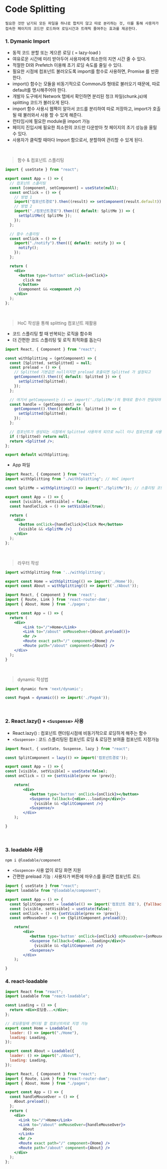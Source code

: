 # Code Splitting

```
필요한 것만 남기되 모든 파일을 하나로 합치지 않고 따로 분리하는 것, 이를 통해 사용자가 접속한 페이지의 코드만 로드하여 로딩시간과 트래픽 줄여주는 효과를 제공한다.
```

<!-- 버튼을 누르는 시점에 useState 값이 true가 되고, <SplitComponent>가 렌더링 되므로 로딩을 시작하는 구조 -->

### 1. Dymanic Import

- 동적 코드 분할 또는 게으른 로딩 ( = lazy-load )
- 여유로운 시간에 미리 받아두어 사용자에게 최소한의 지연 시간 줄 수 있다.
- 적절한 DI와 Prefetch 이용해 초기 로딩 속도를 줄일 수 있다.
- 필요한 시점에 컴포넌트 불러오도록 import를 함수로 사용하면, Promise 를 반환한다.
- import() 함수는 모듈을 비동기적으로 CommonJS 형태로 불러오기 때문에, 따로 default를 명시해주어야 한다.
- 개발자 도구에서 Network 탭에서 확인하면 분리된 청크 파일(chunk.js)에 splitting 코드가 불러오게 된다.
- import 함수 사용시 웹팩이 알아서 코드를 분리하여 따로 저장하고, import가 호출 될 때 불러와서 사용 할 수 있게 해준다.
- 런타임시에 필요한 module을 import 가능
- 페이지 진입시에 필요한 최소한의 코드만 다운받아 첫 페이지의 초기 성능을 올릴 수 있다.
- 사용자가 클릭할 때마다 Import 함으로서, 분할하여 관리할 수 있게 된다.
  <!-- - webpack에서 지원해주고 있는 함수로 별도의 설정 없이 사용 가능하다. -->
  <!-- - 웹팩 magic comment 이용시 prefetch 기능 이용할 수 있다. -->

<br/>

> 함수 & 컴포넌트 스플리팅

```jsx
import { useState } from "react";

export const App = () => {
  // 컴포넌트 스플리팅
  const [component, setComponent] = useState(null);
  const onClick = () => {
    // 방법 1
    import("컴포넌트경로").then((result) => setComponent(result.default));
    // 방법 2
    import("./컴포넌트경로").then(({ default: SplitMe }) => {
      setSplitMe({ SplitMe });
    });
  };

  // 함수 스플리팅
  const onClick = () => {
    import("./notify").then(({ default: notify }) => {
      notify();
    });
  };

  return (
    <div>
      <button type="button" onClick={onClick}>
        click me
      </button>
      {component && <component />}
    </div>
  );
};
```

<br/>

> HoC 작성을 통해 splitting 컴포넌트 재활용

- 코드 스플리팅 할 때 반복되는 로직을 함수화
- 더 간편한 코드 스플리팅 및 로직 최적화를 돕는다

```jsx
import React, { Component } from "react";

const withSplitting = (getComponent) => {
  const [Splitted, setSplitted] = null;
  const preload = () => {
    // Splitted 기본값은 null이지만 preload 호출되면 Splitted 가 설정되고
    getComponent().then(({ default: Splitted }) => {
      setSplitted(Splitted);
    });
  };

  // 여기서 getComponent는 () => import('./SplitMe')의 형태로 함수가 전달되야 한다.
  const handle = (getComponent) => {
    getComponent().then(({ default: Splitted }) => {
      setSplitted(Splitted);
    });
  };

  // 컴포넌트가 생성되는 시점에서 Splitted 사용하게 되므로 null 이나 컴포넌트를 사용하게됨
  if (!Splitted) return null;
  return <Splitted />;
};

export default withSplitting;
```

- App 파일

```jsx
import React, { Component } from "react";
import withSplitting from "./withSplitting"; // HoC import

const SplitMe = withSplitting(() => import("./SplitMe")); // 스플리팅 코드 상단에 작성해주면 끝!

export const App = () => {
  const [visible, setVisible] = false;
  const handleClick = () => setVisible(true);

  return (
    <div>
      <button onClick={handleClick}>Click Me</button>
      {visible && <SplitMe />}
    </div>
  );
};
```

<br/>

> 라우터 작성

```jsx
import withSplitting from '../withSplitting';

export const Home = withSplitting(() => import('./Home'));
export const About = withSplitting(() => import('./About'));

import React, { Component } from 'react';
import { Route, Link } from 'react-router-dom';
import { About, Home } from './pages';

export const App = () => {
  return (
    <div>
        <Link to="/">Home</Link>
        <Link to="/about" onMouseOver={About.preload()}>
        <hr />
        <Route exact path="/" component={Home} />
        <Route path="/about" component={About} />
    </div>
  );
}
```

<br/>

> dynamic 작성법

```jsx
import dynamic form 'next/dynamic';

const PageA = dynamic(() => import('./PageA'));
```

<br/>

### 2. React.lazy() + `<Suspense>` 사용

- React.lazy() : 컴포넌트 랜더링시점에 비동기적으로 로딩하게 해주는 함수
- `<Suspense>` : 코드 스플리팅된 컴포넌트 로딩 & 로딩전 보여줄 컴포넌트 지정가능

```jsx
import React, { useState, Suspense, lazy } from "react";

const SplitComponent = lazy(() => import('컴포넌트경로'));

export const App = () => {
const [visible, setVisible] = useState(false);
const onClick = () => {setVisible(prev => !prev)};

    return(
    	<div>
           <button type='button' onClick={onClick}></button>
           <Suspense fallback={<div>...loading</div>}>
             {visible && <SplitComponent />}
           <Suspense/>
        </div>
    );

}
```

<br/>

### 3. loadable 사용

`npm i @loadable/component`

- `<Suspence>` 사용 없이 로딩 화면 지원
- 간편한 preload 기능 : 사용자가 버튼에 마우스를 올리면 컴포넌트 로드

```jsx
import { useState } from "react";
import loadable from "@loadable/component";

export const App = () => {
  const SplitComponent = loadable(() => import('컴포넌트 경로'), {fallback: <div> loading </div>})
  const [visible, setVisible] = useState(false);
  const onClick = () => {setVisible(prev => !prev)};
  const onMouseOver = () => {SplitComponent.preload()};

    return(
    	<div>
           <button type='button' onClick={onClick} onMouseOver={onMouseOver}>Click!</button>
           <Suspense fallback={<div>...loading</div>}>
             {visible && <SplitComponent />}
           <Suspense/>
        </div>
    );

}
```

### 4. react-loadable

```jsx
import React from "react";
import Loadable from "react-loadable";

const Loading = () => {
  return <div>로딩중...</div>;
};

// 로딩중일때 렌더링 할 컴포넌트따로 지정 가능
export const Home = Loadable({
  loader: () => import("./Home"),
  loading: Loading,
});

export const About = Loadable({
  loader: () => import("./About"),
  loading: Loading,
});

import React, { Component } from "react";
import { Route, Link } from "react-router-dom";
import { About, Home } from "./pages";

export const App = () => {
  const handleMouseOver = () => {
    About.preload();
  };
  return (
    <div>
      <Link to="/">Home</Link>
      <Link to="/about" onMouseOver={handleMouseOver}>
        About
      </Link>
      <hr />
      <Route exact path="/" component={Home} />
      <Route path="/about" component={About} />
    </div>
  );
};
```

<br/>
